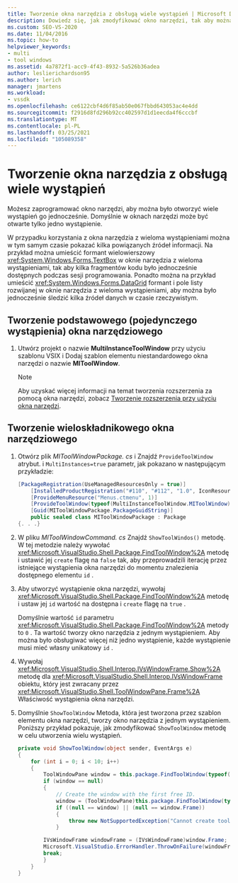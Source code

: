 ```yaml
---
title: Tworzenie okna narzędzia z obsługą wiele wystąpień | Microsoft Docs
description: Dowiedz się, jak zmodyfikować okno narzędzi, tak aby można było otworzyć wiele wystąpień go jednocześnie. Domyślnie w oknach narzędzi może być otwarte tylko jedno wystąpienie.
ms.custom: SEO-VS-2020
ms.date: 11/04/2016
ms.topic: how-to
helpviewer_keywords:
- multi
- tool windows
ms.assetid: 4a7872f1-acc9-4f43-8932-5a526b36adea
author: leslierichardson95
ms.author: lerich
manager: jmartens
ms.workload:
- vssdk
ms.openlocfilehash: ce6122cbf4d6f85ab50e067fbbd643053ac4e4dd
ms.sourcegitcommit: f2916d8fd296b92cc402597d1d1eecda4f6cccbf
ms.translationtype: MT
ms.contentlocale: pl-PL
ms.lasthandoff: 03/25/2021
ms.locfileid: "105089358"
---
```

# <a name="create-a-multi-instance-tool-window"></a>Tworzenie okna narzędzia z obsługą wiele wystąpień
Możesz zaprogramować okno narzędzi, aby można było otworzyć wiele wystąpień go jednocześnie. Domyślnie w oknach narzędzi może być otwarte tylko jedno wystąpienie.

W przypadku korzystania z okna narzędzia z wieloma wystąpieniami można w tym samym czasie pokazać kilka powiązanych źródeł informacji. Na przykład można umieścić formant wielowierszowy <xref:System.Windows.Forms.TextBox> w oknie narzędzia z wieloma wystąpieniami, tak aby kilka fragmentów kodu było jednocześnie dostępnych podczas sesji programowania. Ponadto można na przykład umieścić <xref:System.Windows.Forms.DataGrid> formant i pole listy rozwijanej w oknie narzędzia z wieloma wystąpieniami, aby można było jednocześnie śledzić kilka źródeł danych w czasie rzeczywistym.

## <a name="create-a-basic-single-instance-tool-window"></a>Tworzenie podstawowego (pojedynczego wystąpienia) okna narzędziowego

1. Utwórz projekt o nazwie **MultiInstanceToolWindow** przy użyciu szablonu VSIX i Dodaj szablon elementu niestandardowego okna narzędzi o nazwie **MIToolWindow**.

    > [!NOTE]
    > Aby uzyskać więcej informacji na temat tworzenia rozszerzenia za pomocą okna narzędzi, zobacz [Tworzenie rozszerzenia przy użyciu okna narzędzi](../extensibility/creating-an-extension-with-a-tool-window.md).

## <a name="make-a-tool-window-multi-instance"></a>Tworzenie wieloskładnikowego okna narzędziowego

1. Otwórz plik *MIToolWindowPackage. cs* i Znajdź `ProvideToolWindow` atrybut. i `MultiInstances=true` parametr, jak pokazano w następującym przykładzie:

    ```csharp
    [PackageRegistration(UseManagedResourcesOnly = true)]
        [InstalledProductRegistration("#110", "#112", "1.0", IconResourceID = 400)] // Info on this package for Help/About
        [ProvideMenuResource("Menus.ctmenu", 1)]
        [ProvideToolWindow(typeof(MultiInstanceToolWindow.MIToolWindow), MultiInstances = true)]
        [Guid(MIToolWindowPackage.PackageGuidString)]
        public sealed class MIToolWindowPackage : Package
    {. . .}
    ```

2. W pliku *MIToolWindowCommand. cs* Znajdź `ShowToolWindos()` metodę. W tej metodzie należy wywołać <xref:Microsoft.VisualStudio.Shell.Package.FindToolWindow%2A> metodę i ustawić jej `create` flagę na `false` tak, aby przeprowadzili iterację przez istniejące wystąpienia okna narzędzi do momentu znalezienia dostępnego elementu `id` .

3. Aby utworzyć wystąpienie okna narzędzi, wywołaj <xref:Microsoft.VisualStudio.Shell.Package.FindToolWindow%2A> metodę i ustaw jej `id` wartość na dostępna i `create` flagę na `true` .

    Domyślnie wartość `id` parametru <xref:Microsoft.VisualStudio.Shell.Package.FindToolWindow%2A> metody to `0` . Ta wartość tworzy okno narzędzia z jednym wystąpieniem. Aby można było obsługiwać więcej niż jedno wystąpienie, każde wystąpienie musi mieć własny unikatowy `id` .

4. Wywołaj <xref:Microsoft.VisualStudio.Shell.Interop.IVsWindowFrame.Show%2A> metodę dla <xref:Microsoft.VisualStudio.Shell.Interop.IVsWindowFrame> obiektu, który jest zwracany przez <xref:Microsoft.VisualStudio.Shell.ToolWindowPane.Frame%2A> Właściwość wystąpienia okna narzędzi.

5. Domyślnie `ShowToolWindow` Metoda, która jest tworzona przez szablon elementu okna narzędzi, tworzy okno narzędzia z jednym wystąpieniem. Poniższy przykład pokazuje, jak zmodyfikować `ShowToolWindow` metodę w celu utworzenia wielu wystąpień.

    ```csharp
    private void ShowToolWindow(object sender, EventArgs e)
    {
        for (int i = 0; i < 10; i++)
        {
            ToolWindowPane window = this.package.FindToolWindow(typeof(MIToolWindow), i, false);
            if (window == null)
            {
                // Create the window with the first free ID.
                window = (ToolWindowPane)this.package.FindToolWindow(typeof(MIToolWindow), i, true);
                if ((null == window) || (null == window.Frame))
                {
                    throw new NotSupportedException("Cannot create tool window");
                }

            IVsWindowFrame windowFrame = (IVsWindowFrame)window.Frame;
            Microsoft.VisualStudio.ErrorHandler.ThrowOnFailure(windowFrame.Show());
            break;
            }
        }
    }
    ```

